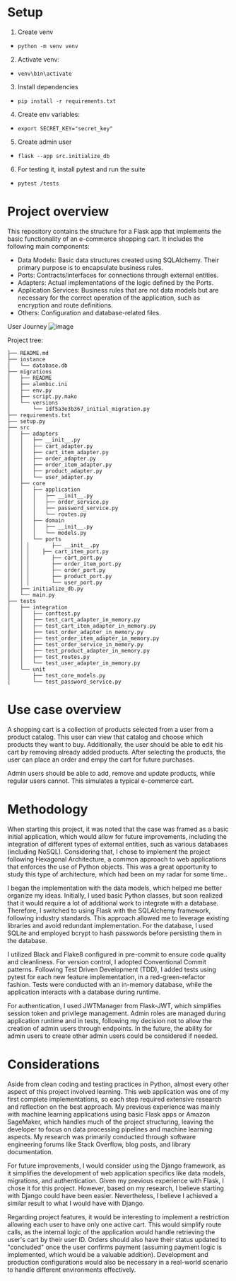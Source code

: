 # Setup
1. Create venv
- `python -m venv venv`

2. Activate venv:

- `venv\bin\activate`

3. Install dependencies
- `pip install -r requirements.txt`

4. Create env variables:
- `export SECRET_KEY="secret_key"`

5. Create admin user
 - `flask --app src.initialize_db`


  6. For testing it, install pytest and run the suite
  - `pytest /tests`

# Project overview

This repository contains the structure for a Flask app that implements the basic functionality of an e-commerce shopping cart. It includes the following main components:

- Data Models: Basic data structures created using SQLAlchemy. Their primary purpose is to encapsulate business rules.
- Ports: Contracts/interfaces for connections through external entities.
- Adapters: Actual implementations of the logic defined by the Ports.
- Application Services: Business rules that are not data models but are necessary for the correct operation of the application, such as encryption and route definitions.
- Others: Configuration and database-related files.

User Journey
![image](https://github.com/user-attachments/assets/786a25f5-468d-4096-9573-6d92cd0d9204)

Project tree:

    ├── README.md
    ├── instance
    │   └── database.db
    ├── migrations
    │   ├── README
    │   ├── alembic.ini
    │   ├── env.py
    │   ├── script.py.mako
    │   └── versions
    │       └── 1df5a3e3b367_initial_migration.py
    ├── requirements.txt
    ├── setup.py
    ├── src
    │   ├── adapters
    │   │   ├── __init__.py
    │   │   ├── cart_adapter.py
    │   │   ├── cart_item_adapter.py
    │   │   ├── order_adapter.py
    │   │   ├── order_item_adapter.py
    │   │   ├── product_adapter.py
    │   │   └── user_adapter.py
    │   ├── core
    │   │   ├── application
    │   │   │   ├── __init__.py
    │   │   │   ├── order_service.py
    │   │   │   ├── password_service.py
    │   │   │   └── routes.py
    │   │   ├── domain
    │   │   │   ├── __init__.py
    │   │   │   └── models.py
    │   │   └── ports
    │   │ │       ├── __init__.py
    │   │ │    ├── cart_item_port.py
    │   │ │       ├── cart_port.py
    │   │ │       ├── order_item_port.py
    │   │ │       ├── order_port.py
    │   │ │       ├── product_port.py
    │   │ │       └── user_port.py
    │   ├── initialize_db.py
    │   └── main.py
    ├── tests
    │   ├── integration
    │   │   ├── conftest.py
    │   │   ├── test_cart_adapter_in_memory.py
    │   │   ├── test_cart_item_adapter_in_memory.py
    │   │   ├── test_order_adapter_in_memory.py
    │   │   ├── test_order_item_adapter_in_memory.py
    │   │   ├── test_order_service_in_memory.py
    │   │   ├── test_product_adapter_in_memory.py
    │   │   ├── test_routes.py
    │   │   └── test_user_adapter_in_memory.py
    │   └── unit
    │       ├── test_core_models.py
    │       └── test_password_service.py

# Use case overview
A shopping cart is a collection of products selected from a user from a product catalog. This user can view that catalog and choose which products they want to buy. Additionally, the user should be able to edit his cart by removing already added products. After selecting the products, the user can place an order and empy the cart for future purchases.

Admin users should be able to add, remove and update products, while regular users cannot. This simulates a typical e-commerce cart.

# Methodology

When starting this project, it was noted that the case was framed as a basic initial application, which would allow for future improvements, including the integration of different types of external entities, such as various databases (including NoSQL). Considering that, I chose to implement the project following Hexagonal Architecture,  a common approach to web applications that enforces the use of Python objects. This was a great opportunity to study this type of architecture, which had been on my radar for some time..

I began the implementation with the data models, which helped me better organize my ideas. Initially, I used basic Python classes, but soon realized that it would require a lot of additional work to integrate with a database. Therefore, I switched to using Flask with the SQLAlchemy framework, following industry standards. This approach allowed me to leverage existing libraries and avoid redundant implementation. For the database, I used SQLite and employed bcrypt to hash passwords before persisting them in the database.

I utilized Black and Flake8 configured in pre-commit to ensure code quality and cleanliness. For version control, I adopted Conventional Commit patterns. Following Test Driven Development (TDD), I added tests using pytest for each new feature implementation, in a red-green-refactor fashion. Tests were conducted with an in-memory database, while the application interacts with a database during runtime.

For authentication, I used JWTManager from Flask-JWT, which simplifies session token and privilege management. Admin roles are managed during application runtime and in tests, following my decision not to allow the creation of admin users through endpoints. In the future, the ability for admin users to create other admin users could be considered if needed.

# Considerations
Aside from clean coding and testing practices in Python, almost every other aspect of this project involved learning. This web application was one of my first complete implementations, so each step required extensive research and reflection on the best approach. My previous experience was mainly with machine learning applications using basic Flask apps or Amazon SageMaker, which handles much of the project structuring, leaving the developer to focus on data processing pipelines and machine learning aspects. My research was primarily conducted through software engineering forums like Stack Overflow, blog posts, and library documentation.

For future improvements, I would consider using the Django framework, as it simplifies the development of web application specifics like data models, migrations, and authentication. Given my previous experience with Flask, I chose it for this project. However, based on my research, I believe starting with Django could have been easier. Nevertheless, I believe I achieved a similar result to what I would have with Django.

Regarding project features, it would be interesting to implement a restriction allowing each user to have only one active cart. This would simplify route calls, as the internal logic of the application would handle retrieving the user's cart by their user ID. Orders should also have their status updated to "concluded" once the user confirms payment (assuming payment logic is implemented, which would be a valuable addition). Development and production configurations would also be necessary in a real-world scenario to handle different environments effectively.
